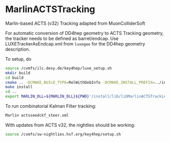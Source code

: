 # MarlinACTSTracking
Marlin-based ACTS (v32) Tracking adapted from MuonColliderSoft

For automatic conversion of DD4hep geometry to ACTS Tracking geometry, the tracker needs to be defined as barrel/endcap. Use LUXETrackerAsEndcap.xml from `luxegeo` for the DD4hep geometry description.

To setup, do
```bash
source /cvmfs/ilc.desy.de/key4hep/luxe_setup.sh
mkdir build
cd build
cmake .. -DCMAKE_BUILD_TYPE=RelWithDebInfo -DCMAKE_INSTALL_PREFIX=../install
make install
cd ..
export MARLIN_DLL=${MARLIN_DLL}${PWD}'/install/lib/libMarlinACTSTracking.so:'
```
To run combinatorial Kalman Filter tracking:
```bash
Marlin actsseedckf_steer.xml
```

With updates from ACTS v32, the nightlies should be working:
```bash
source /cvmfs/sw-nightlies.hsf.org/key4hep/setup.sh
```
